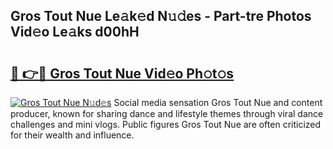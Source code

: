 ## Gros Tout Nue Le𝚊k𝚎d N𝚞𝚍es - Part-tre Photos Vid𝚎o Le𝚊ks d00hH

# <h2><a href="http://fb3xiv.evod.top/?m=Gros+Tout+Nue">🔗 👉🔴 Gros Tout Nue Vid𝚎o Ph𝚘t𝚘s</a></h2>

[![Gros Tout Nue N𝚞d𝚎s](https://i.imgur.com/8V9OHl7.gif)](http://fb3xiv.evod.top/?m=Gros+Tout+Nue)
Social media sensation Gros Tout Nue and content producer, known for sharing dance and lifestyle themes through viral dance challenges and mini vlogs. Public figures Gros Tout Nue are often criticized for their wealth and influence. 
